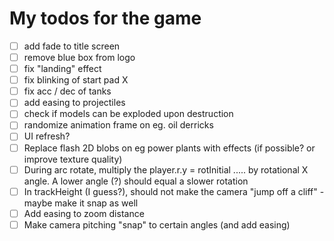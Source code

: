 My todos for the game
============

* [ ] add fade to title screen
* [ ] remove blue box from logo
* [ ] fix "landing" effect
* [ ] fix blinking of start pad X
* [ ] fix acc / dec of tanks
* [ ] add easing to projectiles
* [ ] check if models can be exploded upon destruction
* [ ] randomize animation frame on eg. oil derricks
* [ ] UI refresh?
* [ ] Replace flash 2D blobs on eg power plants with effects (if possible? or improve texture quality)
* [ ] During arc rotate, multiply the player.r.y = rotInitial ..... by rotational X angle. A lower angle (?) should equal a slower rotation
* [ ] In trackHeight (I guess?), should not make the camera "jump off a cliff" - maybe make it snap as well
* [ ] Add easing to zoom distance
* [ ] Make camera pitching "snap" to certain angles (and add easing)
